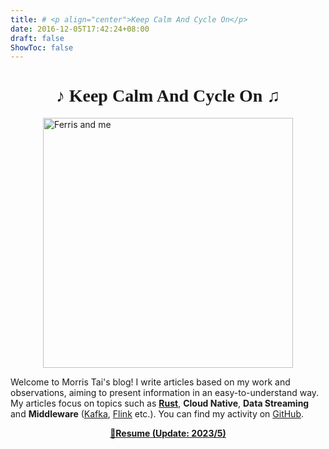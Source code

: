 ```yaml
---
title: # <p align="center">Keep Calm And Cycle On</p>
date: 2016-12-05T17:42:24+08:00
draft: false
ShowToc: false
---
```

<h1 style="text-align:center; font-family: Palatino">♪ Keep Calm And Cycle On ♫</h1>

<!-- ![Ferris and me](/images/ziva_ferris.jpg#center) -->
<img src="/images/ziva_ferris.jpg" alt="Ferris and me" width="400" style="display: block; margin: 0 auto;">

Welcome to Morris Tai's blog! I write articles based on my work and observations, aiming to present information in an easy-to-understand way. My articles focus on topics such as **[Rust](https://www.rust-lang.org/)**, **Cloud Native**, **Data Streaming** and **Middleware** ([Kafka](https://kafka.apache.org/), [Flink](https://flink.apache.org/) etc.). You can find my activity on [GitHub](https://github.com/morristai).

<p align="center">
<a href="/docs/resume_morris_tai.pdf"><b>📃Resume<b> (Update: 2023/5)</a>
</p>